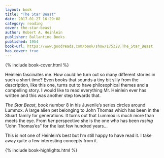 ```yaml
---
layout: book
title: "The Star Beast"
date: 2017-01-27 16:29:08
category: reading
cover: the-star-beast
author: Robert A. Heinlein
publisher: Ballantine Books
published: 1954
book-url: https://www.goodreads.com/book/show/175328.The_Star_Beast
has_cover: true
---
```

{% include book-cover.html %}

Heinlein fascinates me. How could he turn out so many different stories in such a short time? Even books that sounds a tiny bit silly from the description, like this one, turns out to have philosophical themes and a compelling story. I would like to read everything Mr. Heinlein ever has written and this was another step towards that.

_The Star Beast_, book number 8 in his Juvenile’s series circles around Lummox. A large alien pet belonging to John Thomas which has been in the Stuart family for generations. It turns out that Lummox is much more than meets the eye. From _her_ perspective she is the one who has been _rasing_ “John Thomas’es” for the last few hundred years…

This is not one of Heinlein’s best but I’m still happy to have read it. I take away quite a few interesting concepts from it.

{% include book-highlights.html %}
